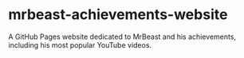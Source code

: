 # mrbeast-achievements-website
A GitHub Pages website dedicated to MrBeast and his achievements, including his most popular YouTube videos.
